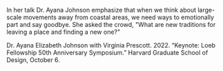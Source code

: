 In her talk Dr. Ayana Johnson emphasize that when we think about large-scale movements away from coastal areas, we need ways to emotionally part and say goodbye. She asked the crowd, "What are new traditions for leaving a place and finding a new one?"


Dr. Ayana Elizabeth Johnson with Virginia Prescott. 2022. “Keynote: Loeb Fellowship 50th Anniversary Symposium.” Harvard Graduate School of Design, October 6.


